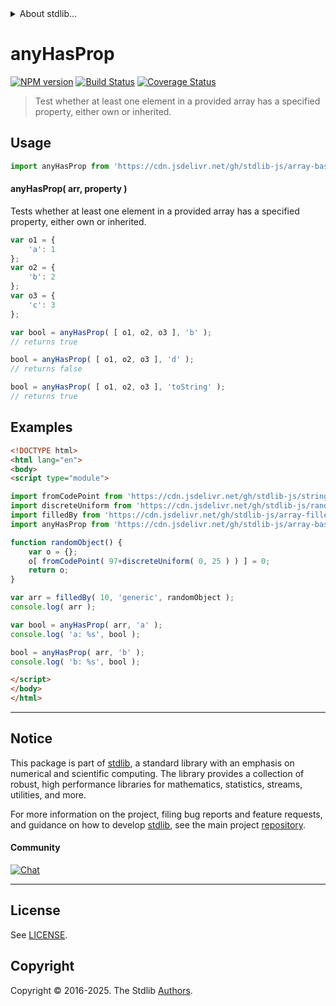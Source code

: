 <!--

@license Apache-2.0

Copyright (c) 2025 The Stdlib Authors.

Licensed under the Apache License, Version 2.0 (the "License");
you may not use this file except in compliance with the License.
You may obtain a copy of the License at

   http://www.apache.org/licenses/LICENSE-2.0

Unless required by applicable law or agreed to in writing, software
distributed under the License is distributed on an "AS IS" BASIS,
WITHOUT WARRANTIES OR CONDITIONS OF ANY KIND, either express or implied.
See the License for the specific language governing permissions and
limitations under the License.

-->


<details>
  <summary>
    About stdlib...
  </summary>
  <p>We believe in a future in which the web is a preferred environment for numerical computation. To help realize this future, we've built stdlib. stdlib is a standard library, with an emphasis on numerical and scientific computation, written in JavaScript (and C) for execution in browsers and in Node.js.</p>
  <p>The library is fully decomposable, being architected in such a way that you can swap out and mix and match APIs and functionality to cater to your exact preferences and use cases.</p>
  <p>When you use stdlib, you can be absolutely certain that you are using the most thorough, rigorous, well-written, studied, documented, tested, measured, and high-quality code out there.</p>
  <p>To join us in bringing numerical computing to the web, get started by checking us out on <a href="https://github.com/stdlib-js/stdlib">GitHub</a>, and please consider <a href="https://opencollective.com/stdlib">financially supporting stdlib</a>. We greatly appreciate your continued support!</p>
</details>

# anyHasProp

[![NPM version][npm-image]][npm-url] [![Build Status][test-image]][test-url] [![Coverage Status][coverage-image]][coverage-url] <!-- [![dependencies][dependencies-image]][dependencies-url] -->

> Test whether at least one element in a provided array has a specified property, either own or inherited.

<!-- Section to include introductory text. Make sure to keep an empty line after the intro `section` element and another before the `/section` close. -->

<section class="intro">

</section>

<!-- /.intro -->

<!-- Package usage documentation. -->



<section class="usage">

## Usage

```javascript
import anyHasProp from 'https://cdn.jsdelivr.net/gh/stdlib-js/array-base-assert-any-has-property@esm/index.mjs';
```

#### anyHasProp( arr, property )

Tests whether at least one element in a provided array has a specified property, either own or inherited.

```javascript
var o1 = {
    'a': 1
};
var o2 = {
    'b': 2
};
var o3 = {
    'c': 3
};

var bool = anyHasProp( [ o1, o2, o3 ], 'b' );
// returns true

bool = anyHasProp( [ o1, o2, o3 ], 'd' );
// returns false

bool = anyHasProp( [ o1, o2, o3 ], 'toString' );
// returns true
```

</section>

<!-- /.usage -->

<!-- Package usage notes. Make sure to keep an empty line after the `section` element and another before the `/section` close. -->

<section class="notes">

</section>

<!-- /.notes -->

<!-- Package usage examples. -->

<section class="examples">

## Examples

<!-- eslint no-undef: "error" -->

```html
<!DOCTYPE html>
<html lang="en">
<body>
<script type="module">

import fromCodePoint from 'https://cdn.jsdelivr.net/gh/stdlib-js/string-from-code-point@esm/index.mjs';
import discreteUniform from 'https://cdn.jsdelivr.net/gh/stdlib-js/random-base-discrete-uniform@esm/index.mjs';
import filledBy from 'https://cdn.jsdelivr.net/gh/stdlib-js/array-filled-by@esm/index.mjs';
import anyHasProp from 'https://cdn.jsdelivr.net/gh/stdlib-js/array-base-assert-any-has-property@esm/index.mjs';

function randomObject() {
    var o = {};
    o[ fromCodePoint( 97+discreteUniform( 0, 25 ) ) ] = 0;
    return o;
}

var arr = filledBy( 10, 'generic', randomObject );
console.log( arr );

var bool = anyHasProp( arr, 'a' );
console.log( 'a: %s', bool );

bool = anyHasProp( arr, 'b' );
console.log( 'b: %s', bool );

</script>
</body>
</html>
```

</section>

<!-- /.examples -->

<!-- Section to include cited references. If references are included, add a horizontal rule *before* the section. Make sure to keep an empty line after the `section` element and another before the `/section` close. -->

<section class="references">

</section>

<!-- /.references -->

<!-- Section for related `stdlib` packages. Do not manually edit this section, as it is automatically populated. -->

<section class="related">

</section>

<!-- /.related -->

<!-- Section for all links. Make sure to keep an empty line after the `section` element and another before the `/section` close. -->


<section class="main-repo" >

* * *

## Notice

This package is part of [stdlib][stdlib], a standard library with an emphasis on numerical and scientific computing. The library provides a collection of robust, high performance libraries for mathematics, statistics, streams, utilities, and more.

For more information on the project, filing bug reports and feature requests, and guidance on how to develop [stdlib][stdlib], see the main project [repository][stdlib].

#### Community

[![Chat][chat-image]][chat-url]

---

## License

See [LICENSE][stdlib-license].


## Copyright

Copyright &copy; 2016-2025. The Stdlib [Authors][stdlib-authors].

</section>

<!-- /.stdlib -->

<!-- Section for all links. Make sure to keep an empty line after the `section` element and another before the `/section` close. -->

<section class="links">

[npm-image]: http://img.shields.io/npm/v/@stdlib/array-base-assert-any-has-property.svg
[npm-url]: https://npmjs.org/package/@stdlib/array-base-assert-any-has-property

[test-image]: https://github.com/stdlib-js/array-base-assert-any-has-property/actions/workflows/test.yml/badge.svg?branch=main
[test-url]: https://github.com/stdlib-js/array-base-assert-any-has-property/actions/workflows/test.yml?query=branch:main

[coverage-image]: https://img.shields.io/codecov/c/github/stdlib-js/array-base-assert-any-has-property/main.svg
[coverage-url]: https://codecov.io/github/stdlib-js/array-base-assert-any-has-property?branch=main

<!--

[dependencies-image]: https://img.shields.io/david/stdlib-js/array-base-assert-any-has-property.svg
[dependencies-url]: https://david-dm.org/stdlib-js/array-base-assert-any-has-property/main

-->

[chat-image]: https://img.shields.io/gitter/room/stdlib-js/stdlib.svg
[chat-url]: https://app.gitter.im/#/room/#stdlib-js_stdlib:gitter.im

[stdlib]: https://github.com/stdlib-js/stdlib

[stdlib-authors]: https://github.com/stdlib-js/stdlib/graphs/contributors

[umd]: https://github.com/umdjs/umd
[es-module]: https://developer.mozilla.org/en-US/docs/Web/JavaScript/Guide/Modules

[deno-url]: https://github.com/stdlib-js/array-base-assert-any-has-property/tree/deno
[deno-readme]: https://github.com/stdlib-js/array-base-assert-any-has-property/blob/deno/README.md
[umd-url]: https://github.com/stdlib-js/array-base-assert-any-has-property/tree/umd
[umd-readme]: https://github.com/stdlib-js/array-base-assert-any-has-property/blob/umd/README.md
[esm-url]: https://github.com/stdlib-js/array-base-assert-any-has-property/tree/esm
[esm-readme]: https://github.com/stdlib-js/array-base-assert-any-has-property/blob/esm/README.md
[branches-url]: https://github.com/stdlib-js/array-base-assert-any-has-property/blob/main/branches.md

[stdlib-license]: https://raw.githubusercontent.com/stdlib-js/array-base-assert-any-has-property/main/LICENSE

</section>

<!-- /.links -->
